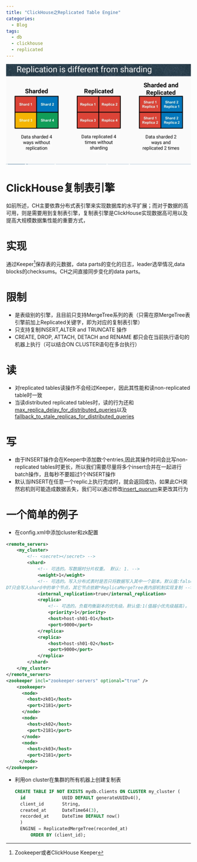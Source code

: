 ```yaml
---
title: "ClickHouse之Replicated Table Engine"
categories:
  - Blog
tags:
  - db
  - clickhouse
  - replicated
---
```

![ClickHouse](/assets/images/replicated-vs-sharding.png "ch")
# ClickHouse复制表引擎
  如前所述，CH主要依靠分布式表引擎来实现数据库的水平扩展；而对于数据的高可用，则是需要用到复制表引擎，复制表引擎是ClickHouse实现数据高可用以及提高大规模数据集性能的重要方式，
# 实现
  通过Keeper[^1]保存表的元数据，data parts的变化的日志，leader选举情况,data blocks的checksums。CH之间直接同步变化的data parts。
# 限制
  - 是表级别的引擎，且目前只支持MergeTree系列的表（只需在原MergeTree表引擎前加上Replicated关键字，即为对应的复制表引擎）
  - 只支持复制INSERT,ALTER and TRUNCATE 操作
  - CREATE, DROP, ATTACH, DETACH and RENAME 都只会在当前执行语句的机器上执行（可以结合ON CLUSTER语句在多台执行）
# 读
  - 对replicated tables读操作不会经过Keeper，因此其性能和读non-replicated table时一致
  - 当读distributed replicated tables时，读的行为还和[max_replica_delay_for_distributed_queries](https://clickhouse.com/docs/en/operations/settings/settings/#settings-max_replica_delay_for_distributed_queries)以及[fallback_to_stale_replicas_for_distributed_queries](https://clickhouse.com/docs/en/operations/settings/settings/#settings-fallback_to_stale_replicas_for_distributed_queries)
# 写
  - 由于INSERT操作会在Keeper中添加数个entries,因此其操作时间会比写non-replicated tables时更长，所以我们需要尽量将多个insert合并在一起进行batch操作，且每秒不要超过1个INSERT操作
  - 默认当INSERT在任意一个replic上执行完成时，就会返回成功，如果此CH突然宕机则可能造成数据丢失，我们可以通过修改[insert_quorum](https://clickhouse.com/docs/en/operations/settings/settings/#settings-insert_quorum)来更改其行为
# 一个简单的例子
- 在config.xml中添加cluster和zk配置
```xml
<remote_servers>
    <my_cluster>
        <!-- <secret></secret> -->
        <shard>
            <!-- 可选的。写数据时分片权重。 默认: 1. -->
            <weight>1</weight>
            <!-- 可选的。写入分布式表时是否只将数据写入其中一个副本。默认值:false(将数据写入所有副本),设置为ture时，
DT只会写入shard中的单个节点，其它节点依赖*ReplicaMergeTree表内部机制实现复制 -->
            <internal_replication>true</internal_replication>
            <replica>
                <!-- 可选的。负载均衡副本的优先级。默认值:1(值越小优先级越高)。 -->
                <priority>1</priority>
                <host>host-sh01-01</host>
                <port>9000</port>
            </replica>
            <replica>
                <host>host-sh01-02</host>
                <port>9000</port>
            </replica>
        </shard>
    </my_cluster>
</remote_servers>
<zookeeper incl="zookeeper-servers" optional="true" />
    <zookeeper>
      <node>
        <host>zk01</host>
        <port>2181</port>
      </node>
      <node>
        <host>zk02</host>
        <port>2181</port>
      </node>
      <node>
        <host>zk03</host>
        <port>2181</port>
     </node>
</zookeeper>
```
- 利用on cluster在集群的所有机器上创建复制表
  ```sql
  CREATE TABLE IF NOT EXISTS mydb.clients ON CLUSTER my_cluster (
    id              UUID DEFAULT generateUUIDv4(),
    client_id       String,
    created_at      DateTime64(3),
    recorded_at     DateTime DEFAULT now()
    )
    ENGINE = ReplicatedMergeTree(recorded_at)
        ORDER BY (client_id);
  ```



[^1]: Zookeeper或者ClickHouse Keeper 
